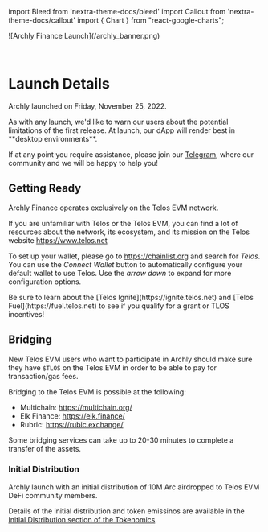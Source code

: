 import Bleed from 'nextra-theme-docs/bleed'
import Callout from 'nextra-theme-docs/callout'
import { Chart } from "react-google-charts";

<Bleed>
  ![Archly Finance Launch](/archly_banner.png)
</Bleed>

&nbsp;

# Launch Details

Archly launched on Friday, November 25, 2022.

<Callout type="warning" emoji="⚠️">
  As with any launch, we'd like to warn our users about the potential limitations
  of the first release. At launch, our dApp will render best in
  **desktop environments**.
  
  If at any point you require assistance, please join our
  [Telegram](https://t.me/ArchlyFinance), where our community and we will be
  happy to help you!
</Callout>

## Getting Ready

Archly Finance operates exclusively on the Telos EVM network.

If you are unfamiliar with Telos or the Telos EVM, you can find a lot of resources
about the network, its ecosystem, and its mission on the Telos website
https://www.telos.net

To set up your wallet, please go to https://chainlist.org and search for
_Telos_. You can use the _Connect Wallet_ button to automatically configure
your default wallet to use Telos. Use the _arrow down_ to expand for more
configuration options.

<Callout  emoji="🪂">
  Be sure to learn about the [Telos
  Ignite](https://ignite.telos.net) and [Telos Fuel](https://fuel.telos.net) to see if you qualify for a grant or TLOS incentives!
</Callout>

## Bridging

New Telos EVM users who want to participate in Archly should make sure they
have `$TLOS` on the Telos EVM in order to be able to pay for transaction/gas fees.

Bridging to the Telos EVM is possible at the following: 

* Multichain: https://multichain.org/
* Elk Finance: https://elk.finance/
* Rubric: https://rubic.exchange/


<Callout emoji="⚠️">
  Some bridging services can take up to 20-30 minutes to complete a transfer of
  the assets.
</Callout>

### Initial Distribution

Archly launch with an initial distribution of 10M Arc airdropped to
Telos EVM DeFi community members.

Details of the initial distribution and token emissinos are available in the
[Initial Distribution section of the Tokenomics](/tokenomics#initial-distribution).
